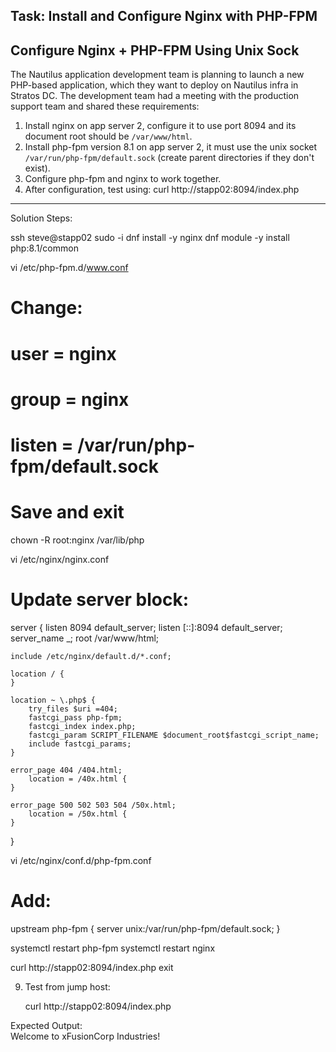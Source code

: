 ## Task: Install and Configure Nginx with PHP-FPM

## Configure Nginx + PHP-FPM Using Unix Sock

The Nautilus application development team is planning to launch a new PHP-based application, which they want to deploy on Nautilus infra in Stratos DC. The development team had a meeting with the production support team and shared these requirements:

1. Install nginx on app server 2, configure it to use port 8094 and its document root should be `/var/www/html`.
2. Install php-fpm version 8.1 on app server 2, it must use the unix socket `/var/run/php-fpm/default.sock` (create parent directories if they don't exist).
3. Configure php-fpm and nginx to work together.
4. After configuration, test using:
   curl http://stapp02:8094/index.php

---

Solution Steps:

ssh steve@stapp02
sudo -i
dnf install -y nginx
dnf module -y install php:8.1/common

vi /etc/php-fpm.d/www.conf
# Change:
# user = nginx
# group = nginx
# listen = /var/run/php-fpm/default.sock
# Save and exit

chown -R root:nginx /var/lib/php

vi /etc/nginx/nginx.conf
# Update server block:
server {
    listen       8094 default_server;
    listen       [::]:8094 default_server;
    server_name  _;
    root         /var/www/html;

    include /etc/nginx/default.d/*.conf;

    location / {
    }

    location ~ \.php$ {
        try_files $uri =404;
        fastcgi_pass php-fpm;
        fastcgi_index index.php;
        fastcgi_param SCRIPT_FILENAME $document_root$fastcgi_script_name;
        include fastcgi_params;
    }

    error_page 404 /404.html;
        location = /40x.html {
    }

    error_page 500 502 503 504 /50x.html;
        location = /50x.html {
    }
}

vi /etc/nginx/conf.d/php-fpm.conf
# Add:
upstream php-fpm {
    server unix:/var/run/php-fpm/default.sock;
}

systemctl restart php-fpm
systemctl restart nginx

curl http://stapp02:8094/index.php
exit


9. Test from jump host:
     
   curl http://stapp02:8094/index.php  

Expected Output:  
Welcome to xFusionCorp Industries!

